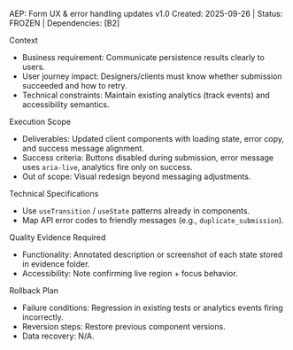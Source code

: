 AEP: Form UX & error handling updates v1.0
Created: 2025-09-26 | Status: FROZEN | Dependencies: [B2]

Context
- Business requirement: Communicate persistence results clearly to users.
- User journey impact: Designers/clients must know whether submission succeeded and how to retry.
- Technical constraints: Maintain existing analytics (track events) and accessibility semantics.

Execution Scope
- Deliverables: Updated client components with loading state, error copy, and success message alignment.
- Success criteria: Buttons disabled during submission, error message uses `aria-live`, analytics fire only on success.
- Out of scope: Visual redesign beyond messaging adjustments.

Technical Specifications
- Use `useTransition` / `useState` patterns already in components.
- Map API error codes to friendly messages (e.g., `duplicate_submission`).

Quality Evidence Required
- Functionality: Annotated description or screenshot of each state stored in evidence folder.
- Accessibility: Note confirming live region + focus behavior.

Rollback Plan
- Failure conditions: Regression in existing tests or analytics events firing incorrectly.
- Reversion steps: Restore previous component versions.
- Data recovery: N/A.
